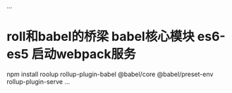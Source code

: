 ...
#                   roll和babel的桥梁   babel核心模块   es6-es5         启动webpack服务
npm install roolup rollup-plugin-babel @babel/core @babel/preset-env rollup-plugin-serve
...